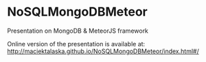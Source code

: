 # NoSQLMongoDBMeteor
Presentation on MongoDB &amp; MeteorJS framework

Online version of the presentation is available at: http://maciektalaska.github.io/NoSQLMongoDBMeteor/index.html#/
